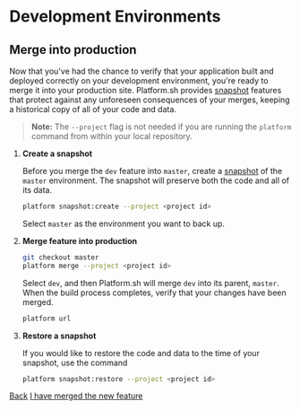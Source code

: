# Development Environments

## Merge into production

Now that you've had the chance to verify that your application built and deployed correctly on your development environment, you're ready to merge it into your production site. Platform.sh provides [snapshot](/administration/snapshot-and-restore.md) features that protect against any unforeseen consequences of your merges, keeping a historical copy of all of your code and data.

<asciinema-player src="/videos/asciinema/snap-merge-restore.cast" preload=1></asciinema-player>

> **Note:** The `--project` flag is not needed if you are running the `platform` command from within your local repository.

1. **Create a snapshot**

    Before you merge the `dev` feature into `master`, create a [snapshot](/administration/snapshot-and-restore.md) of the `master` environment. The snapshot will preserve both the code and all of its data.

    ```bash
    platform snapshot:create --project <project id>
    ```

    Select `master` as the environment you want to back up.

2. **Merge feature into production**

    ```bash
    git checkout master
    platform merge --project <project id>
    ```

    Select `dev`, and then Platform.sh will merge `dev` into its parent, `master`. When the build process completes, verify that your changes have been merged.

    ```bash
    platform url
    ```

3. **Restore a snapshot**

    If you would like to restore the code and data to the time of your snapshot, use the command

    ```bash
    platform snapshot:restore --project <project id>
    ```

<div class="buttons">
  <a href="#" class="button-link prev">Back</a>
  <a href="#" class="button-link next">I have merged the new feature</a>
</div>
